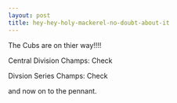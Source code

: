 ```yaml
---
layout: post
title: hey-hey-holy-mackerel-no-doubt-about-it
---
```

The Cubs are on thier way!!!!

Central Division Champs: Check

Divsion Series Champs: Check

and now on to the pennant.
